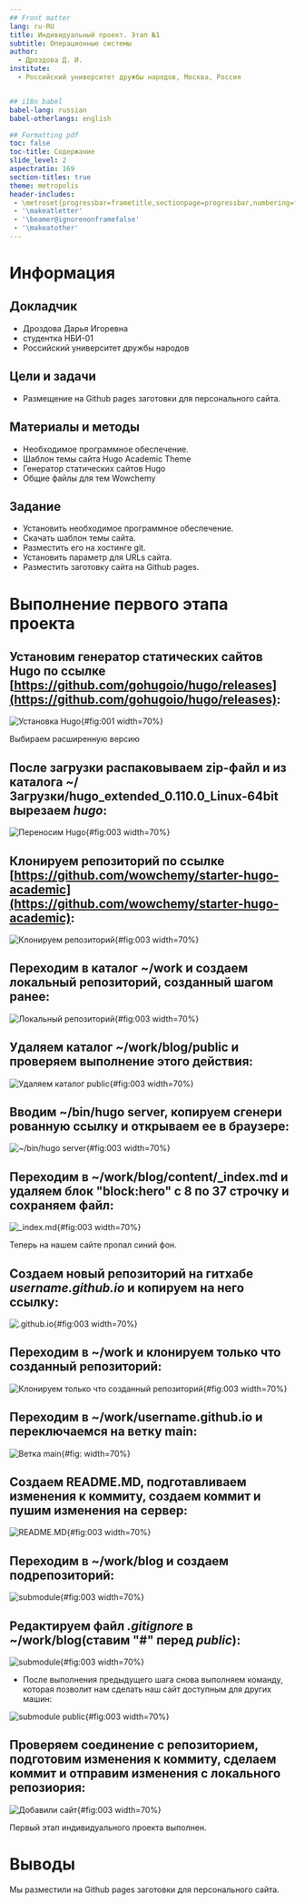 ```yaml
---
## Front matter
lang: ru-RU
title: Индивидуальный проект. Этап №1
subtitle: Операционные системы
author:
  - Дроздова Д. И.
institute:
  - Российский университет дружбы народов, Москва, Россия


## i18n babel
babel-lang: russian
babel-otherlangs: english

## Formatting pdf
toc: false
toc-title: Содержание
slide_level: 2
aspectratio: 169
section-titles: true
theme: metropolis
header-includes:
 - \metroset{progressbar=frametitle,sectionpage=progressbar,numbering=fraction}
 - '\makeatletter'
 - '\beamer@ignorenonframefalse'
 - '\makeatother'
---
```


# Информация

## Докладчик

  * Дроздова Дарья Игоревна
  * студентка НБИ-01
  * Российский университет дружбы народов

## Цели и задачи

- Размещение на Github pages заготовки для персонального сайта.

## Материалы и методы

- Необходимое программное обеспечение.
- Шаблон темы сайта Hugo Academic Theme
- Генератор статических сайтов Hugo
- Общие файлы для тем Wowchemy

## Задание

   - Установить необходимое программное обеспечение.
   - Скачать шаблон темы сайта.
   - Разместить его на хостинге git.
   - Установить параметр для URLs сайта.
   - Разместить заготовку сайта на Github pages.

# Выполнение первого этапа проекта

## Установим генератор статических сайтов Hugo по ссылке [https://github.com/gohugoio/hugo/releases](https://github.com/gohugoio/hugo/releases):

   ![Установка Hugo](image/01.jpg){#fig:001 width=70%}

   Выбираем расширенную версию
   
## После загрузки распаковываем zip-файл и из каталога ~/Загрузки/hugo_extended_0.110.0_Linux-64bit вырезаем *hugo*:

![Переносим Hugo](image/04.jpg){#fig:003 width=70%}

## Клонируем репозиторий по ссылке [https://github.com/wowchemy/starter-hugo-academic](https://github.com/wowchemy/starter-hugo-academic):

![Клонируем репозиторий](image/06.jpg){#fig:003 width=70%}
    
## Переходим в каталог ~/work и создаем локальный репозиторий, созданный шагом ранее:
   
   ![Локальный репозиторий](image/05.jpg){#fig:003 width=70%}
   
## Удаляем каталог  ~/work/blog/public и проверяем выполнение этого действия:
   
   ![Удаляем каталог public](image/07.jpg){#fig:003 width=70%}
   
## Вводим ~/bin/hugo server, копируем сгенери рованную ссылку и открываем ее в браузере:

![~/bin/hugo server](image/08.jpg){#fig:003 width=70%}
    
## Переходим в ~/work/blog/content/_index.md и удаляем блок "block:hero" с 8 по 37 строчку и сохраняем файл:
   
   ![_index.md](image/09.jpg){#fig:003 width=70%}
   
   Теперь на нашем сайте пропал синий фон.
   
## Создаем новый репозиторий на гитхабе *username.github.io* и копируем на него ссылку:
   
   ![<username>.github.io](image/10.jpg){#fig:003 width=70%}
   
## Переходим в ~/work и клонируем только что созданный репозиторий:
   
   ![Клонируем только что созданный репозиторий](image/11.jpg){#fig:003 width=70%}
   
## Переходим в ~/work/username.github.io  и переключаемся на ветку main:

![Ветка main](image/12.jpg){#fig: width=70%}

##  Создаем README.MD, подготавливаем изменения к коммиту, создаем коммит и пушим изменения на сервер:
   
   ![README.MD](image/13.jpg){#fig:003 width=70%}
   
## Переходим в ~/work/blog и создаем подрепозиторий: 
   
   ![submodule](image/14.jpg){#fig:003 width=70%}
   
## Редактируем файл *.gitignore* в ~/work/blog(ставим "#" перед *public*):
   
   ![submodule](image/15.jpg){#fig:003 width=70%}
   
   - После выполнения предыдущего шага снова выполняем команду, которая позволит нам сделать наш сайт доступным для других машин:
   
   ![submodule public](image/16.jpg){#fig:003 width=70%}
   
## Проверяем соединение с репозиторием, подготовим изменения к коммиту, сделаем коммит и отправим изменения с локального репозиория:
   
   ![Добавили сайт](image/17.jpg){#fig:003 width=70%}
   
   Первый этап индивидуального проекта выполнен.
   
# Выводы

Мы разместили на Github pages заготовки для персонального сайта.

